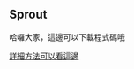 ## Sprout

哈囉大家，這邊可以下載程式碼哦

[詳細方法可以看這邊](https://stackoverflow.com/questions/4604663/download-single-files-from-github)
